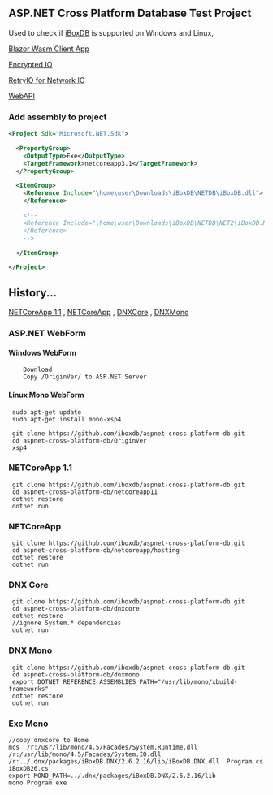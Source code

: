 ## ASP.NET Cross Platform Database Test Project

Used to check if [iBoxDB](http://www.iboxdb.com/) is supported on Windows and Linux,

[Blazor Wasm Client App](https://github.com/iboxdb/aspnet-cross-platform-db/blob/master/blazorwasm/IApp.cs)

[Encrypted IO](https://github.com/iboxdb/aspnet-cross-platform-db/blob/master/IO/EncryptDatabaseConfig.cs)

[RetryIO for Network IO](https://github.com/iboxdb/aspnet-cross-platform-db/blob/master/RetryIO/RetryStreamConfig.cs)

[WebAPI](https://github.com/iboxdb/aspnet-cross-platform-db/tree/master/webapi)


### Add assembly to project
```xml
<Project Sdk="Microsoft.NET.Sdk">

  <PropertyGroup>
    <OutputType>Exe</OutputType>
    <TargetFramework>netcoreapp3.1</TargetFramework>
  </PropertyGroup>

  <ItemGroup>
    <Reference Include="\home\user\Downloads\iBoxDB\NETDB\iBoxDB.dll">
    </Reference> 

    <!--  
    <Reference Include="\home\user\Downloads\iBoxDB\NETDB\NET2\iBoxDB.NET2.dll">
    </Reference> 
    -->

  </ItemGroup>

</Project>
```




## History...

 [NETCoreApp 1.1](https://github.com/iboxdb/aspnet-cross-platform-db/tree/master/netcoreapp11) ,
 [NETCoreApp](https://github.com/iboxdb/aspnet-cross-platform-db/tree/master/netcoreapp/hosting) ,
 [DNXCore](https://github.com/iboxdb/aspnet-cross-platform-db/tree/master/dnxcore/project.json) ,
 [DNXMono](https://github.com/iboxdb/aspnet-cross-platform-db/tree/master/dnxmono/project.json)
 

### ASP.NET WebForm

#### Windows WebForm
```
    Download
    Copy /OriginVer/ to ASP.NET Server
```

#### Linux Mono WebForm

```
 sudo apt-get update
 sudo apt-get install mono-xsp4
 
 git clone https://github.com/iboxdb/aspnet-cross-platform-db.git 
 cd aspnet-cross-platform-db/OriginVer
 xsp4
```
 

### NETCoreApp 1.1

```
 git clone https://github.com/iboxdb/aspnet-cross-platform-db.git 
 cd aspnet-cross-platform-db/netcoreapp11
 dotnet restore 
 dotnet run
```

### NETCoreApp

```
 git clone https://github.com/iboxdb/aspnet-cross-platform-db.git 
 cd aspnet-cross-platform-db/netcoreapp/hosting
 dotnet restore 
 dotnet run
```

### DNX Core

```
 git clone https://github.com/iboxdb/aspnet-cross-platform-db.git 
 cd aspnet-cross-platform-db/dnxcore
 dotnet restore
 //ignore System.* dependencies
 dotnet run
```

### DNX Mono

```
 git clone https://github.com/iboxdb/aspnet-cross-platform-db.git 
 cd aspnet-cross-platform-db/dnxmono
 export DOTNET_REFERENCE_ASSEMBLIES_PATH="/usr/lib/mono/xbuild-frameworks"
 dotnet restore 
 dotnet run
```

### Exe Mono

```
//copy dnxcore to Home
mcs  /r:/usr/lib/mono/4.5/Facades/System.Runtime.dll /r:/usr/lib/mono/4.5/Facades/System.IO.dll /r:../.dnx/packages/iBoxDB.DNX/2.6.2.16/lib/iBoxDB.DNX.dll  Program.cs iBoxDB26.cs
export MONO_PATH=../.dnx/packages/iBoxDB.DNX/2.6.2.16/lib
mono Program.exe
```

  
